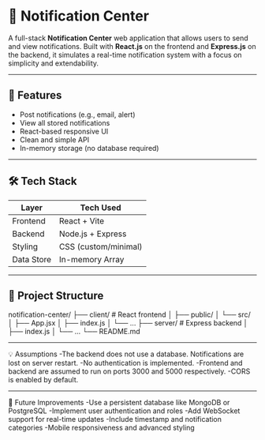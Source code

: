 # 🔔 Notification Center

A full-stack **Notification Center** web application that allows users to send and view notifications. Built with **React.js** on the frontend and **Express.js** on the backend, it simulates a real-time notification system with a focus on simplicity and extendability.

---

## 📌 Features

- Post notifications (e.g., email, alert)
- View all stored notifications
- React-based responsive UI
- Clean and simple API
- In-memory storage (no database required)

---

## 🛠️ Tech Stack

| Layer      | Tech Used         |
|------------|-------------------|
| Frontend   | React + Vite      |
| Backend    | Node.js + Express |
| Styling    | CSS (custom/minimal) |
| Data Store | In-memory Array   |

---

## 📁 Project Structure

notification-center/
├── client/ # React frontend
│ ├── public/
│ └── src/
│ ├── App.jsx
│ ├── index.js
│ └── ...
├── server/ # Express backend
│ ├── index.js
│ └── ...
└── README.md

---


💡 Assumptions
-The backend does not use a database. Notifications are lost on server restart.
-No authentication is implemented.
-Frontend and backend are assumed to run on ports 3000 and 5000 respectively.
-CORS is enabled by default.



---

🚀 Future Improvements
-Use a persistent database like MongoDB or PostgreSQL
-Implement user authentication and roles
-Add WebSocket support for real-time updates
-Include timestamp and notification categories
-Mobile responsiveness and advanced styling


